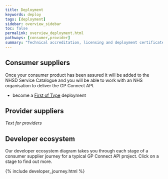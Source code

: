 ```yaml
---
title: Deployment
keywords: deploy
tags: [deployment]
sidebar: overview_sidebar
toc: false
permalink: overview_deployment.html
pathways: [consumer,provider]
summary: "Technical accreditation, licensing and deployment certificates"
---
```


## Consumer suppliers ##

Once your consumer product has been assured it will be added to the NHSD Service Catalogue and you will be able to work with an NHS organisation to deliver the GP Connect API.

- become a [First of Type](overview_first_of_type.html) deployment

## Provider suppliers ##

*Text for providers* 

## Developer ecosystem ##

Our developer ecosystem diagram takes you through each stage of a consumer supplier journey for a typical GP Connect API project. Click on a stage to find out more.

{% include developer_journey.html %}
